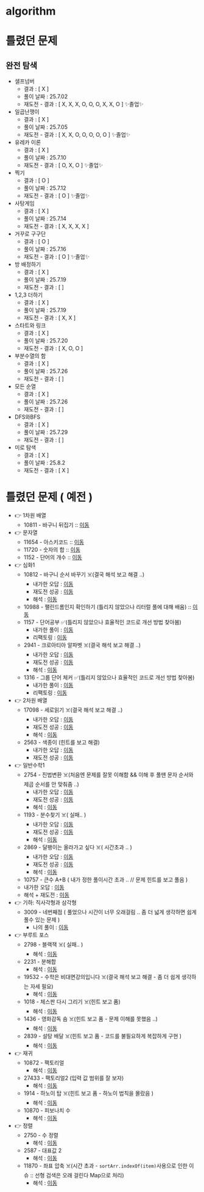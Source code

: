 # algorithm

# 틀렸던 문제

## 완전 탐색
- 샐프넘버
  - 결과 : [ X ]
  - 풀이 날짜 : 25.7.02
  - 재도전 - 결과 : [ X, X, X, O, O, O, X, X, O ] ✨졸업✨
- 일곱난쟁이
  - 결과 : [ X ]
  - 풀이 날짜 : 25.7.05
  - 재도전 - 결과 : [ X, X, O, O, O, O, O ] ✨졸업✨
- 유레카 이론
  - 결과 : [ X ]
  - 풀이 날짜 : 25.7.10
  - 재도전 - 결과 : [ O, X, O ] ✨졸업✨
- 찍기
  - 결과 : [ O ]
  - 풀이 날짜 : 25.7.12
  - 재도전 - 결과 : [ O ]  ✨졸업✨
- 사탕게임
  - 결과 : [ X ]
  - 풀이 날짜 : 25.7.14
  - 재도전 - 결과 : [ X, X, X, X ]
- 거꾸로 구구단
  - 결과 : [ O ]
  - 풀이 날짜 : 25.7.16
  - 재도전 - 결과 : [ O ]   ✨졸업✨
- 방 배정하기
  - 결과 : [ X ]
  - 풀이 날짜 : 25.7.19
  - 재도전 - 결과 : [  ]
- 1,2,3 더하기
  - 결과 : [ X ]
  - 풀이 날짜 : 25.7.19
  - 재도전 - 결과 : [ X, X ]
- 스타트와 링크
  - 결과 : [ X ]
  - 풀이 날짜 : 25.7.20
  - 재도전 - 결과 : [ X, O, O ]
- 부분수열의 함
  - 결과 : [ X ]
  - 풀이 날짜 : 25.7.26
  - 재도전 - 결과 : [ ]
- 모든 순열
  - 결과 : [ X ]
  - 풀이 날짜 : 25.7.26
  - 재도전 - 결과 : [ ]
- DFS와BFS
  - 결과 : [ X ]
  - 풀이 날짜 : 25.7.29
  - 재도전 - 결과 : [ ]
- 미로 탐색
  - 결과 : [ X ]
  - 풀이 날짜 : 25.8.2
  - 재도전 - 결과 : [ X ]

# 틀렸던 문제 ( 예전 )
- 👉 1차원 배열
  - 10811 - 바구니 뒤집기 :: [이동](https://github.com/edel1212/algorithm/blob/main/src/oneDimensArr/Q10811.java) 
- 👉  문자열
  - 11654 - 아스키코드 :: [이동](https://github.com/edel1212/algorithm/blob/main/src/stringQuize/Q11654.java) 
  - 11720 - 숫자의 합 :: [이동](https://github.com/edel1212/algorithm/blob/main/src/stringQuize/Q11720.java)
  - 1152  - 단어의 개수 :: [이동](https://github.com/edel1212/algorithm/blob/main/src/stringQuize/Q1152.java)
- 👉  심화1
  - 10812 - 바구니 순서 바꾸기 ☠️(결국 해석 보고 해결 ..)
    - 내가한 오답 :  [이동](https://github.com/edel1212/algorithm/blob/main/src/intensiveStep1/Q10812_Fail.java) 
    - 재도전 성공 :  [이동](https://github.com/edel1212/algorithm/blob/main/src/intensiveStep1/Q10812_ReTry.java)
    - 해석      :  [이동](https://github.com/edel1212/algorithm/blob/main/src/intensiveStep1/Q10812_Succ.java)
  - 10988 - 팰린드롬인지 확인하기 (틀리지 않았으나 리터럴 풀에 대해 배움) :: [이동](https://github.com/edel1212/algorithm/blob/main/src/intensiveStep1/Q10988.java)
  - 1157 - 단어공부 ✅(틀리지 않았으나 효율적인 코드로 개선 방법 찾아봄) 
    - 내가한 풀이 :  [이동](https://github.com/edel1212/algorithm/blob/main/src/intensiveStep1/Q1157.java)
    - 리팩토링   :  [이동](https://github.com/edel1212/algorithm/blob/main/src/intensiveStep1/Q1157_efficient.java)
  - 2941 - 크로아티아 알파벳 ☠️(결국 해석 보고 해결 ..)
    - 내가한 오답 :  [이동](https://github.com/edel1212/algorithm/blob/main/src/intensiveStep1/Q2941_Fail.java)
    - 재도전 성공 :  [이동](https://github.com/edel1212/algorithm/blob/main/src/intensiveStep1/Q2941_ReTry.java)
    - 해석      :  [이동](https://github.com/edel1212/algorithm/blob/main/src/intensiveStep1/Q2941_Succ.java)
  - 1316 - 그룹 단어 체커 ✅(틀리지 않았으나 효율적인 코드로 개선 방법 찾아봄)
    - 내가한 풀이 :  [이동](https://github.com/edel1212/algorithm/blob/main/src/intensiveStep1/Q1316.java)
    - 리팩토링   :  [이동](https://github.com/edel1212/algorithm/blob/main/src/intensiveStep1/Q1316_efficient.java) 
- 👉 2차원 배열
  - 17098 - 세로읽기 ☠️(결국 해석 보고 해결 ..) 
      - 내가한 오답 :  [이동](https://github.com/edel1212/algorithm/blob/main/src/twoDimensArr/Q10798_Fail.java)
      - 재도전 성공 :  [이동](https://github.com/edel1212/algorithm/blob/main/src/twoDimensArr/Q10798_ReTry.java)
      - 해석      :  [이동](https://github.com/edel1212/algorithm/blob/main/src/twoDimensArr/Q10798_Succ.java)
  - 2563 - 색종이 (힌트를 보고 해결)
    - 내가한 오답 :  [이동](https://github.com/edel1212/algorithm/blob/main/src/twoDimensArr/Q2563_Fail.java)
    - 재도전 성공 :  [이동](https://github.com/edel1212/algorithm/blob/main/src/twoDimensArr/Q2563_Succ.java)
- 👉  일반수학1
  - 2754 - 진법변환 ☠️(처음엔 문제를 잘못 이해함 && 이해 후 풀땐 문자 순서와 제곱 순서를 안 맞춰줌 ..) 
    - 내가한 오답 :  [이동](https://github.com/edel1212/algorithm/blob/main/src/generalMath1/Q2745_Fail.java)
    - 재도전 성공 :  [이동](https://github.com/edel1212/algorithm/blob/main/src/generalMath1/Q2745_Retry.java)
    - 해석      :  [이동](https://github.com/edel1212/algorithm/blob/main/src/generalMath1/Q2745_Succ.java)
  - 1193 - 분수찾기 ☠️( 실패.. )
    - 내가한 오답 :  [이동](https://github.com/edel1212/algorithm/blob/main/src/generalMath1/Q1193_Fail.java)
    - 재도전 성공 :  [이동](https://github.com/edel1212/algorithm/blob/main/src/generalMath1/Q1193_Retry.java)
    - 해석      :  [이동](https://github.com/edel1212/algorithm/blob/main/src/generalMath1/Q1193_Succ.java)
  - 2869 - 달팽이는 올라가고 싶다 ☠️( 시간초과 .. )
    - 내가한 오답 :  [이동](https://github.com/edel1212/algorithm/blob/main/src/generalMath1/Q2869_Fail.java)
    - 재도전 성공 :  [이동](https://github.com/edel1212/algorithm/blob/main/src/generalMath1/Q2869_Retry.java)
    - 해석      :  [이동](https://github.com/edel1212/algorithm/blob/main/src/generalMath1/Q2869_Succ.java)  
  - 10757 - 큰수 A+B ( 내가 정한 풀이시간 초과 .. // 문제 힌트를 보고 풀음 )
  - 내가한 오답 :  [이동](https://github.com/edel1212/algorithm/blob/main/src/generalMath1/Q10757_Fail.java) 
  - 해석 + 재도전 :  [이동](https://github.com/edel1212/algorithm/blob/main/src/generalMath1/Q10757_Succ.java)
- 👉  기하: 직사각형과 삼각형
  - 3009 - 네번째점 ( 풀었으나 시간이 너무 오래걸림 .. 좀 더 넓게 생각하면 쉽게 풀수 있는 문제 )
    - 나의 풀이 :  [이동](https://github.com/edel1212/algorithm/blob/main/src/squareAndTriangle/Q3009.java)
- 👉  부루트 포스
  - 2798 - 블랙잭 ☠️( 실패.. )
    - 해석      :  [이동](https://github.com/edel1212/algorithm/blob/main/src/bruteForce/Q2798.java)
  - 2231 - 분해합  
    - 해석      :  [이동](https://github.com/edel1212/algorithm/blob/main/src/bruteForce/Q2231.java)
  - 19532 - 수학은 비대면강의입니다 ☠️(결국 해석 보고 해결 - 좀 더 쉽게 생각하는 자세 필요)
    - 해석      :  [이동](https://github.com/edel1212/algorithm/blob/main/src/bruteForce/Q19532.java)
  - 1018 - 체스판 다시 그리기 ☠️(힌트 보고 품)
    - 해석      :  [이동](https://github.com/edel1212/algorithm/blob/main/src/bruteForce/Q1018.java)
  - 1436 - 영화감독 숌 ☠️(힌트 보고 품 - 문제 이해를 못했음 ..)
    - 해석      :  [이동](https://github.com/edel1212/algorithm/blob/main/src/bruteForce/Q1436.java)
  - 2839 - 설탕 배달 ☠️(힌트 보고 품 - 코드를 불필요하게 복잡하게 구현 )
    - 해석      :  [이동](https://github.com/edel1212/algorithm/blob/main/src/bruteForce/Q2839.java)
- 👉  재귀
  - 10872 - 팩토리얼 
    - 해석      :  [이동](https://github.com/edel1212/algorithm/blob/main/src/recursiveFunction/Q10872.java)
  - 27433 - 팩토리얼2 (입력 값 범위를 잘 보자)
    - 해석      :  [이동](https://github.com/edel1212/algorithm/blob/main/src/recursiveFunction/Q27433.java)
  - 1914 - 하노이 탑 ☠️(힌트 보고 품 - 하노이 법칙을 몰랐음 )
    - 해석      :  [이동](https://github.com/edel1212/algorithm/blob/main/src/recursiveFunction/Q1914.java)
  - 10870 - 피보나치 수
    - 해석      :  [이동](https://github.com/edel1212/algorithm/blob/main/src/recursiveFunction/Q1914.java)
- 👉  정렬
  - 2750 - 수 정렬
    - 해석      :  [이동](https://github.com/edel1212/algorithm/blob/main/src/sort/Q2750.java)
  - 2587 - 대표값 2
    - 해석      :  [이동](https://github.com/edel1212/algorithm/blob/main/src/sort/Q2587.java)
  - 11870 - 좌표 압축 ☠️(시간 초과 - `sortArr.indexOf(item)`사용으로 인한 이슈 :: 선형 검색은 오래 걸린다 Map으로 처리)
    - 해석      :  [이동](https://github.com/edel1212/algorithm/blob/main/src/sort/Q18870.java)